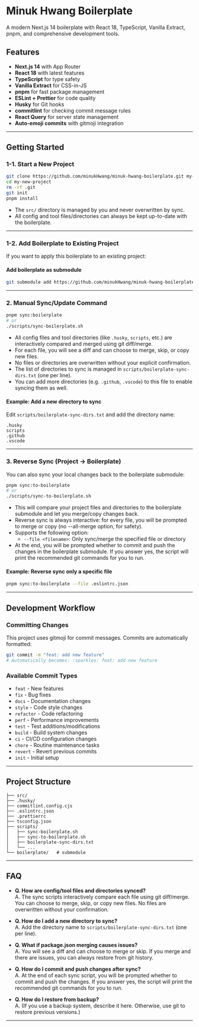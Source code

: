 # Minuk Hwang Boilerplate

A modern Next.js 14 boilerplate with React 18, TypeScript, Vanilla Extract, pnpm, and comprehensive development tools.

## Features

- **Next.js 14** with App Router
- **React 18** with latest features
- **TypeScript** for type safety
- **Vanilla Extract** for CSS-in-JS
- **pnpm** for fast package management
- **ESLint + Prettier** for code quality
- **Husky** for Git hooks
- **commitlint** for checking commit message rules
- **React Query** for server state management
- **Auto-emoji commits** with gitmoji integration

---

## Getting Started

### 1-1. Start a New Project

```bash
git clone https://github.com/minukHwang/minuk-hwang-boilerplate.git my-new-project
cd my-new-project
rm -rf .git
git init
pnpm install
```

- The `src/` directory is managed by you and never overwritten by sync.
- All config and tool files/directories can always be kept up-to-date with the boilerplate.

---

### 1-2. Add Boilerplate to Existing Project

If you want to apply this boilerplate to an existing project:

#### Add boilerplate as submodule

```bash
git submodule add https://github.com/minukHwang/minuk-hwang-boilerplate.git boilerplate
```

---

### 2. Manual Sync/Update Command

```bash
pnpm sync:boilerplate
# or
./scripts/sync-boilerplate.sh
```

- All config files and tool directories (like `.husky`, `scripts`, etc.) are interactively compared and merged using git diff/merge.
- For each file, you will see a diff and can choose to merge, skip, or copy new files.
- No files or directories are overwritten without your explicit confirmation.
- The list of directories to sync is managed in `scripts/boilerplate-sync-dirs.txt` (one per line).
- You can add more directories (e.g. `.github`, `.vscode`) to this file to enable syncing them as well.

#### Example: Add a new directory to sync

Edit `scripts/boilerplate-sync-dirs.txt` and add the directory name:

```
.husky
scripts
.github
.vscode
```

---

### 3. Reverse Sync (Project → Boilerplate)

You can also sync your local changes back to the boilerplate submodule:

```bash
pnpm sync:to-boilerplate
# or
./scripts/sync-to-boilerplate.sh
```

- This will compare your project files and directories to the boilerplate submodule and let you merge/copy changes back.
- Reverse sync is always interactive: for every file, you will be prompted to merge or copy (no --all-merge option, for safety).
- Supports the following option:
  - `--file <filename>`: Only sync/merge the specified file or directory
- At the end, you will be prompted whether to commit and push the changes in the boilerplate submodule. If you answer yes, the script will print the recommended git commands for you to run.

#### Example: Reverse sync only a specific file

```bash
pnpm sync:to-boilerplate --file .eslintrc.json
```

---

## Development Workflow

### Committing Changes

This project uses gitmoji for commit messages. Commits are automatically formatted:

```bash
git commit -m "feat: add new feature"
# Automatically becomes: :sparkles: feat: add new feature
```

### Available Commit Types

- `feat` - New features
- `fix` - Bug fixes
- `docs` - Documentation changes
- `style` - Code style changes
- `refactor` - Code refactoring
- `perf` - Performance improvements
- `test` - Test additions/modifications
- `build` - Build system changes
- `ci` - CI/CD configuration changes
- `chore` - Routine maintenance tasks
- `revert` - Revert previous commits
- `init` - Initial setup

---

## Project Structure

```
├── src/
├── .husky/
├── commitlint.config.cjs
├── .eslintrc.json
├── .prettierrc
├── tsconfig.json
├── scripts/
│   ├── sync-boilerplate.sh
│   ├── sync-to-boilerplate.sh
│   ├── boilerplate-sync-dirs.txt
│   └── ...
└── boilerplate/   # submodule
```

---

## FAQ

- **Q. How are config/tool files and directories synced?**  
  A. The sync scripts interactively compare each file using git diff/merge. You can choose to merge, skip, or copy new files. No files are overwritten without your confirmation.

- **Q. How do I add a new directory to sync?**  
  A. Add the directory name to `scripts/boilerplate-sync-dirs.txt` (one per line).

- **Q. What if package.json merging causes issues?**  
  A. You will see a diff and can choose to merge or skip. If you merge and there are issues, you can always restore from git history.

- **Q. How do I commit and push changes after sync?**  
  A. At the end of each sync script, you will be prompted whether to commit and push the changes. If you answer yes, the script will print the recommended git commands for you to run.

- **Q. How do I restore from backup?**  
  A. (If you use a backup system, describe it here. Otherwise, use git to restore previous versions.)

---
